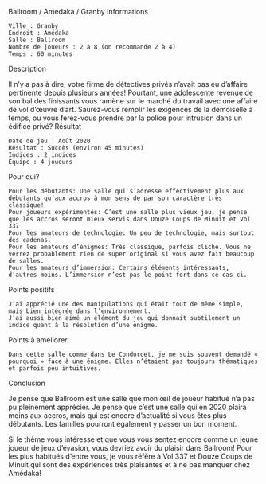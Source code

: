 
Ballroom / Amédaka / Granby
Informations

    Ville : Granby
    Endroit : Amédaka
    Salle : Ballroom
    Nombre de joueurs : 2 à 8 (on recommande 2 à 4)
    Temps : 60 minutes

Description

Il n’y a pas à dire, votre firme de détectives privés n’avait pas eu d’affaire pertinente depuis plusieurs années! Pourtant, une adolescente revenue de son bal des finissants vous ramène sur le marché du travail avec une affaire de vol d’œuvre d’art. Saurez-vous remplir les exigences de la demoiselle à temps, ou vous ferez-vous prendre par la police pour intrusion dans un édifice privé?
Résultat

    Date de jeu : Août 2020
    Résultat : Succès (environ 45 minutes)
    Indices : 2 indices
    Équipe : 4 joueurs

Pour qui?

    Pour les débutants: Une salle qui s’adresse effectivement plus aux débutants qu’aux accros à mon sens de par son caractère très classique!
    Pour joueurs expérimentés: C’est une salle plus vieux jeu, je pense que les accros seront mieux servis dans Douze Coups de Minuit et Vol 337
    Pour les amateurs de technologie: Un peu de technologie, mais surtout des cadenas.
    Pour les amateurs d’énigmes: Très classique, parfois cliché. Vous ne verrez probablement rien de super original si vous avez fait beaucoup de salles.
    Pour les amateurs d’immersion: Certains éléments intéressants, d’autres moins. L’immersion n’est pas le point fort dans ce cas-ci.

 Points positifs

    J’ai apprécié une des manipulations qui était tout de même simple, mais bien intégrée dans l’environnement.
    J’ai aussi bien aimé un élément du jeu qui donnait subtilement un indice quant à la résolution d’une énigme.

Points à améliorer

    Dans cette salle comme dans Le Condorcet, je me suis souvent demandé « pourquoi » face à une énigme. Elles n’étaient pas toujours thématiques et parfois peu intuitives.

Conclusion

Je pense que Ballroom est une salle que mon œil de joueur habitué n’a pas pu pleinement apprécier. Je pense que c’est une salle qui en 2020 plaira moins aux accros, mais qui est encore d’actualité si vous êtes plus débutants. Les familles pourront également y passer un bon moment.

Si le thème vous intéresse et que vous vous sentez encore comme un jeune joueur de jeux d’évasion, vous devriez avoir du plaisir dans Ballroom! Pour les plus habitués d’entre vous, je vous réfère à Vol 337 et Douze Coups de Minuit qui sont des expériences très plaisantes et à ne pas manquer chez Amédaka!
